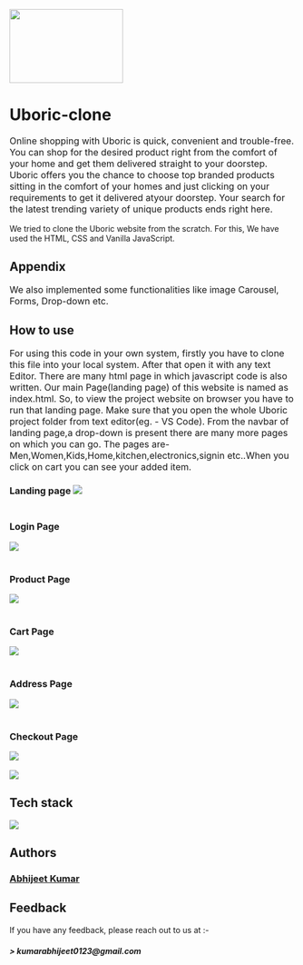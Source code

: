 
<img src="https://encrypted-tbn0.gstatic.com/images?q=tbn:ANd9GcQRDt7PoCjeLgHtWIeAt6A59M77NHYUJWMzLt35is36O2nhf0qL65nnqw6ndApdH4P1Ark&usqp=CAU" style="width:200px;height:130px"><h1>Uboric-clone</h1>
<p style="font-size:16px">Online shopping with Uboric is quick, convenient and trouble-free. You can shop for the desired product right from the comfort of your home and get them delivered straight to your doorstep. Uboric offers you the chance to choose top branded products sitting in the comfort of your homes and just clicking on your requirements to get it delivered atyour doorstep. Your search for the latest trending variety of unique products ends right here.
<p>We tried to clone the Uboric website from the scratch. For this, We have used the HTML, CSS and Vanilla JavaScript.</p>
<h2>Appendix</h2>
<p style="font-size:16px">We also implemented some functionalities like image Carousel, Forms, Drop-down etc.
  
<h2>How to use</h2>
<p style="font-size:16px">For using this code in your own system, firstly you have to clone this file into your local system. After that open it with any text Editor. There are many html page in which javascript code is also written. Our main Page(landing page) of this website is named as index.html. So, to view the project website on browser you have to run that landing page.
Make sure that you open the whole Uboric project folder from text editor(eg. - VS Code). From the navbar of landing page,a drop-down is present there are many more pages on which you can go. The pages are- Men,Women,Kids,Home,kitchen,electronics,signin etc..When you click on cart  you can see your added item.</p>

<h3>Landing page
  <img src="https://user-images.githubusercontent.com/87429783/135506110-8eea2c4f-836f-480d-89d6-0dd8b547213b.png">
 <br>
  <br>
  <h3>Login Page</h3>
  <img src="https://user-images.githubusercontent.com/87429783/135506642-5cb31b33-e604-4b4a-a0ed-f8498a58c62d.png">
   <br>
  <br>
  <h3>Product Page</h3>
  <img src="https://user-images.githubusercontent.com/87429783/135506979-67ea28af-c3b0-4da9-bf79-7f76cf79fb85.png">
    <br>
  <br>
  <h3>Cart Page</h3>
  <img src="https://user-images.githubusercontent.com/87429783/135508814-fb73cb53-6a77-4aae-bc9a-f7aa10b4b462.png">
    <br>
  <br>
  <h3>Address Page</h3>
  <img src="https://user-images.githubusercontent.com/87429783/135509228-f222522a-41e4-4155-8856-446d38b9faab.png">
    <br>
  <br>
  <h3>Checkout Page</h3>
  <img src="https://user-images.githubusercontent.com/87429783/135507178-3b603e31-6fc6-4c3c-9108-9ccd283d14c7.png">
    <br>
  <br>
<img src="https://user-images.githubusercontent.com/87429783/135508503-57675587-4bb3-462d-b90f-b583a58b8d14.png">
  

<h2>Tech stack</h2>
<!-- <p style="font-size:16px">HTML,CSS,JAVASCRIPT</p> -->
<img src="https://encrypted-tbn0.gstatic.com/images?q=tbn:ANd9GcQ_HBDJ-3-r65eQWAZ98i2JiUodLF1IRJryyElrHlkOt0HksN34M3xLKS4nn01HREJB3Vw&usqp=CAU">

<h2>Authors</h2>
<h3><a style="border:none"href="https://github.com/Abhijeet9242">Abhijeet Kumar</a></h3>
<h2>Feedback</h2>
 <p>If you have any feedback, please reach out to us at :- <h5>> kumarabhijeet0123@gmail.com</h5>
 





